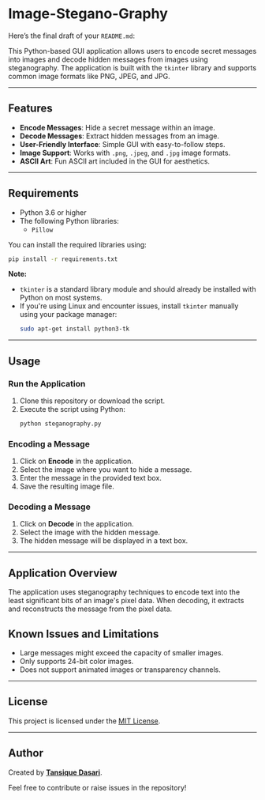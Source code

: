 # Image-Stegano-Graphy
Here’s the final draft of your `README.md`:

This Python-based GUI application allows users to encode secret messages into images and decode hidden messages from images using steganography. The application is built with the `tkinter` library and supports common image formats like PNG, JPEG, and JPG.

---

## Features
- **Encode Messages**: Hide a secret message within an image.
- **Decode Messages**: Extract hidden messages from an image.
- **User-Friendly Interface**: Simple GUI with easy-to-follow steps.
- **Image Support**: Works with `.png`, `.jpeg`, and `.jpg` image formats.
- **ASCII Art**: Fun ASCII art included in the GUI for aesthetics.

---

## Requirements

- Python 3.6 or higher
- The following Python libraries:
  - `Pillow`

You can install the required libraries using:
```bash
pip install -r requirements.txt
```

**Note:**  
- `tkinter` is a standard library module and should already be installed with Python on most systems.  
- If you're using Linux and encounter issues, install `tkinter` manually using your package manager:
  ```bash
  sudo apt-get install python3-tk
  ```

---

## Usage

### Run the Application
1. Clone this repository or download the script.
2. Execute the script using Python:
   ```bash
   python steganography.py
   ```

### Encoding a Message
1. Click on **Encode** in the application.
2. Select the image where you want to hide a message.
3. Enter the message in the provided text box.
4. Save the resulting image file.

### Decoding a Message
1. Click on **Decode** in the application.
2. Select the image with the hidden message.
3. The hidden message will be displayed in a text box.

---

## Application Overview

The application uses steganography techniques to encode text into the least significant bits of an image's pixel data. When decoding, it extracts and reconstructs the message from the pixel data.


## Known Issues and Limitations
- Large messages might exceed the capacity of smaller images.
- Only supports 24-bit color images.
- Does not support animated images or transparency channels.

---

## License
This project is licensed under the [MIT License](LICENSE).

---

## Author
Created by **[Tansique Dasari](https://github.com/Tansique-17)**.  

Feel free to contribute or raise issues in the repository!
```
